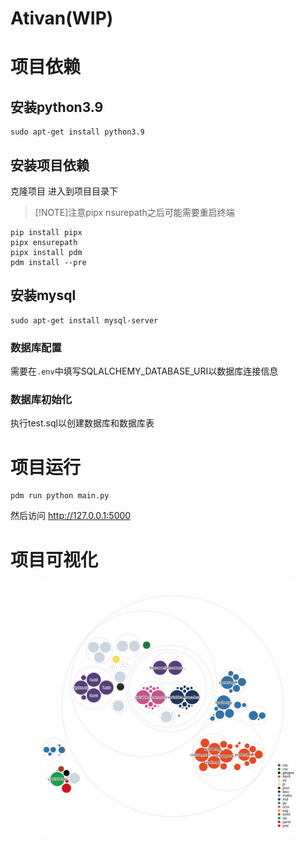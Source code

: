# Ativan(WIP)

# 项目依赖

## 安装python3.9

```shell
sudo apt-get install python3.9
```

## 安装项目依赖

克隆项目
进入到项目目录下

> [!NOTE]注意pipx nsurepath之后可能需要重启终端

```shell
pip install pipx
pipx ensurepath
pipx install pdm
pdm install --pre
```

## 安装mysql

```shell
sudo apt-get install mysql-server
```

### 数据库配置

需要在`.env`中填写SQLALCHEMY_DATABASE_URI以数据库连接信息

### 数据库初始化

执行test.sql以创建数据库和数据库表

# 项目运行

```shell
pdm run python main.py
```

然后访问 http://127.0.0.1:5000

# 项目可视化

<div style="text-align: center;">
    <img src="./diagram.svg" alt="Visualization of this repo" style="width: 80%;">
</div>
